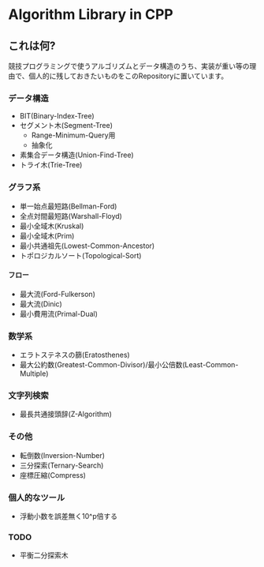 # Algorithm Library in CPP

## これは何?

競技プログラミングで使うアルゴリズムとデータ構造のうち、実装が重い等の理由で、個人的に残しておきたいものをこのRepositoryに置いています。

### データ構造

- BIT(Binary-Index-Tree)
- セグメント木(Segment-Tree)
  - Range-Minimum-Query用
  - 抽象化
- 素集合データ構造(Union-Find-Tree)
- トライ木(Trie-Tree)

### グラフ系

- 単一始点最短路(Bellman-Ford)
- 全点対間最短路(Warshall-Floyd)
- 最小全域木(Kruskal)
- 最小全域木(Prim)
- 最小共通祖先(Lowest-Common-Ancestor)
- トポロジカルソート(Topological-Sort)

#### フロー

- 最大流(Ford-Fulkerson)
- 最大流(Dinic)
- 最小費用流(Primal-Dual)

### 数学系

- エラトステネスの篩(Eratosthenes)
- 最大公約数(Greatest-Common-Divisor)/最小公倍数(Least-Common-Multiple)

### 文字列検索

- 最長共通接頭辞(Z-Algorithm)

### その他

- 転倒数(Inversion-Number)
- 三分探索(Ternary-Search)
- 座標圧縮(Compress)

### 個人的なツール

- 浮動小数を誤差無く10^p倍する

### TODO

- 平衡二分探索木